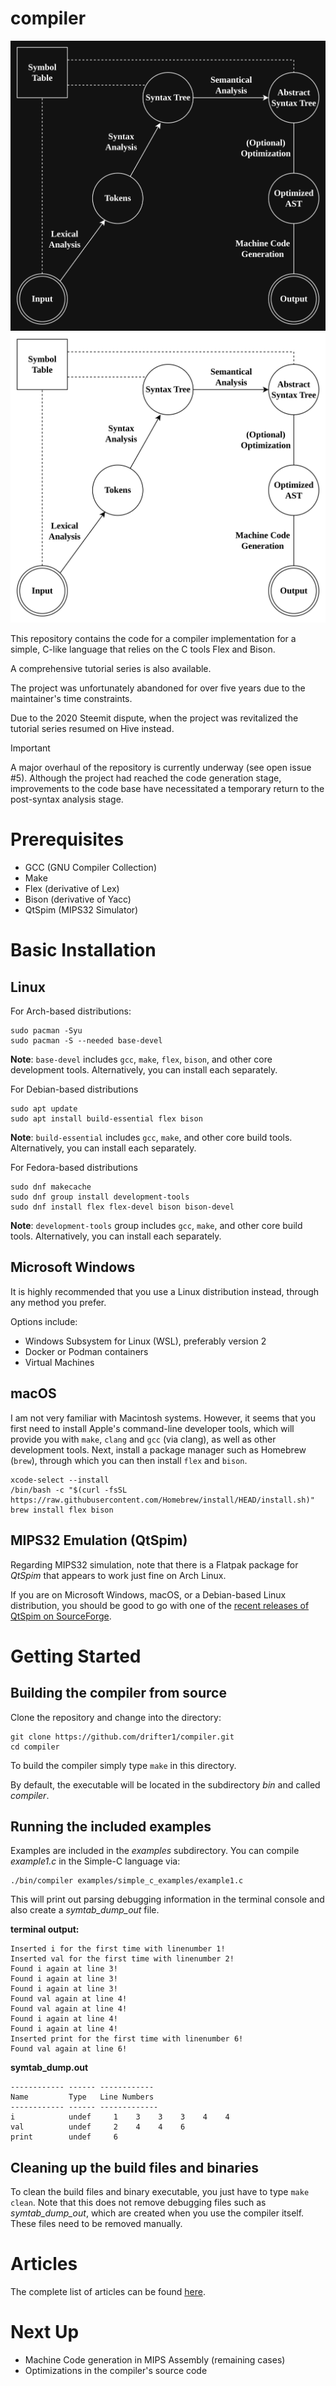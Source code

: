 # compiler

![Compiler Design Steps](/assets/steps_dark.jpg#gh-dark-mode-only)
![Compiler Design Steps](/assets/steps_light.jpg#gh-light-mode-only)

This repository contains the code for a compiler implementation for a simple, C-like language that relies on the C tools Flex and Bison.

A comprehensive tutorial series is also available.

The project was unfortunately abandoned for over five years due to the maintainer's time constraints.

Due to the 2020 Steemit dispute, when the project was revitalized the tutorial series resumed on Hive instead.

> [!IMPORTANT]
> A major overhaul of the repository is currently underway (see open issue #5). Although the project had reached the code generation stage, improvements to the code base have necessitated a temporary return to the post-syntax analysis stage.

# Prerequisites

- GCC (GNU Compiler Collection)
- Make
- Flex (derivative of Lex)
- Bison (derivative of Yacc)
- QtSpim (MIPS32 Simulator)


# Basic Installation

## Linux

For Arch-based distributions:
```
sudo pacman -Syu
sudo pacman -S --needed base-devel
```

**Note**: `base-devel` includes `gcc`, `make`, `flex`, `bison`, and other core development tools. Alternatively, you can install each separately.


For Debian-based distributions
```
sudo apt update
sudo apt install build-essential flex bison
```

**Note**: `build-essential` includes `gcc`, `make`, and other core build tools. Alternatively, you can install each separately.

For Fedora-based distributions
```
sudo dnf makecache
sudo dnf group install development-tools
sudo dnf install flex flex-devel bison bison-devel
```

**Note**: `development-tools` group includes `gcc`, `make`, and other core build tools. Alternatively, you can install each separately.


## Microsoft Windows

It is highly recommended that you use a Linux distribution instead, through any method you prefer.

Options include:

- Windows Subsystem for Linux (WSL), preferably version 2
- Docker or Podman containers
- Virtual Machines

## macOS

I am not very familiar with Macintosh systems.
However, it seems that you first need to install Apple's command-line developer tools, which will provide you with `make`, `clang` and `gcc` (via clang), as well as other development tools.
Next, install a package manager such as Homebrew (`brew`), through which you can then install `flex` and `bison`.

```
xcode-select --install
/bin/bash -c "$(curl -fsSL https://raw.githubusercontent.com/Homebrew/install/HEAD/install.sh)"
brew install flex bison
```

## MIPS32 Emulation (QtSpim)

Regarding MIPS32 simulation, note that there is a Flatpak package for *QtSpim* that appears to work just fine on Arch Linux.

If you are on Microsoft Windows, macOS, or a Debian-based Linux distribution, you should be good to go with one of the [recent releases of QtSpim on SourceForge](https://sourceforge.net/projects/spimsimulator/files/).


# Getting Started

## Building the compiler from source

Clone the repository and change into the directory:

```
git clone https://github.com/drifter1/compiler.git
cd compiler
```

To build the compiler simply type `make` in this directory.

By default, the executable will be located in the subdirectory *bin* and called *compiler*.

## Running the included examples

Examples are included in the *examples* subdirectory. You can compile *example1.c* in the Simple-C language via:

```
./bin/compiler examples/simple_c_examples/example1.c
```

This will print out parsing debugging information in the terminal console and also create a *symtab_dump_out* file.

**terminal output:**
```
Inserted i for the first time with linenumber 1!
Inserted val for the first time with linenumber 2!
Found i again at line 3!
Found i again at line 3!
Found i again at line 3!
Found val again at line 4!
Found val again at line 4!
Found i again at line 4!
Found i again at line 4!
Inserted print for the first time with linenumber 6!
Found val again at line 6!
```

**symtab_dump.out**
```
------------ ------ ------------
Name         Type   Line Numbers
------------ ------ -------------
i            undef     1    3    3    3    4    4 
val          undef     2    4    4    6 
print        undef     6 
```

## Cleaning up the build files and binaries

To clean the build files and binary executable, you just have to type `make clean`. Note that this does not remove debugging files such as *symtab_dump_out*, which are created when you use the compiler itself. These files need to be removed manually.


# Articles

The complete list of articles can be found [here](/docs/articles.md).


# Next Up

- Machine Code generation in MIPS Assembly (remaining cases)
- Optimizations in the compiler's source code
